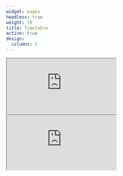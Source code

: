 ```yaml
---
widget: pages
headless: true
weight: 10
title: Timetable
active: true
design:
  columns: 1
---
```


<div class="timetable-container">
<iframe class="timetable" src="https://docs.google.com/spreadsheets/d/e/2PACX-1vTslrPjQaFWr6HOIrcDVFwhBqNtkkB4hcybnblOvv7qJoz58KhX9Ix-ebjxYtDB0E-WWL34APbivKX9/pubhtml?gid=0&amp;single=true&amp;widget=true&amp;headers=false"></iframe>
</div>


<div class="timetable-container">
<iframe class="timetable" src="https://docs.google.com/spreadsheets/d/e/2PACX-1vTslrPjQaFWr6HOIrcDVFwhBqNtkkB4hcybnblOvv7qJoz58KhX9Ix-ebjxYtDB0E-WWL34APbivKX9/pubhtml?gid=2095704580&amp;single=true&amp;widget=true&amp;headers=false"></iframe>
</div>
